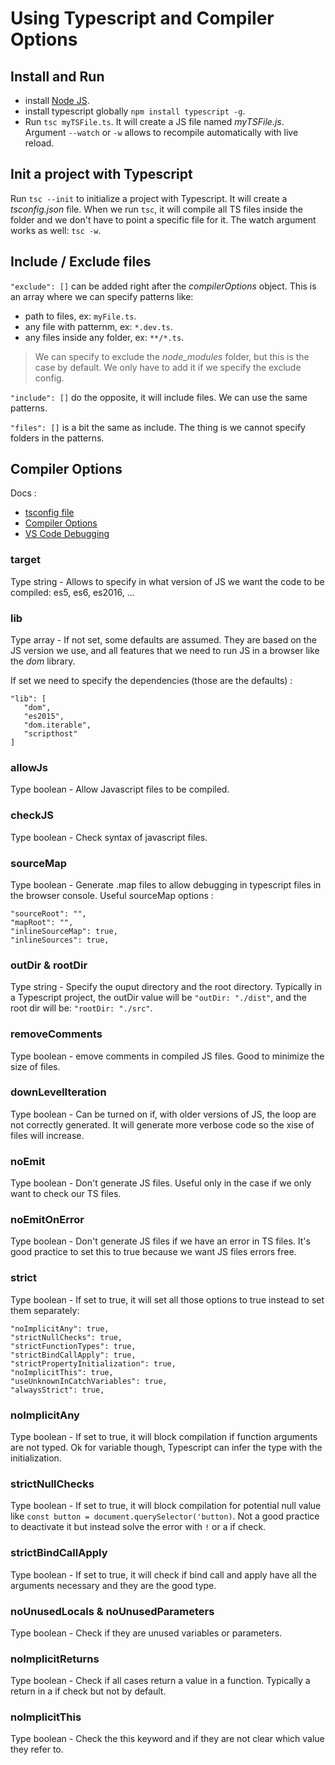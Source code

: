 # Using Typescript and Compiler Options

## Install and Run

- install [Node JS](https://nodejs.org/en/).
- install typescript globally `npm install typescript -g`.
- Run `tsc myTSFile.ts`. It will create a JS file named *myTSFile.js*. Argument `--watch` or `-w` allows to recompile automatically with live reload.

## Init a project with Typescript

Run `tsc --init` to initialize a project with Typescript. It will create a *tsconfig.json* file. When we run `tsc`, it will compile all TS files inside the folder and we don't have to point a specific file for it. The watch argument works as well: `tsc -w`.

## Include / Exclude files

`"exclude": []` can be added right after the *compilerOptions* object. This is an array where we can specify patterns like:
- path to files, ex: `myFile.ts`.
- any file with patternm, ex: `*.dev.ts`.
- any files inside any folder, ex: `**/*.ts`.

> We can specify to exclude the *node_modules* folder, but this is the case by default. We only have to add it if we specify the exclude config.

`"include": []` do the opposite, it will include files. We can use the same patterns.

`"files": []` is a bit the same as include. The thing is we cannot specify folders in the patterns.

## Compiler Options

Docs :
- [tsconfig file](https://www.typescriptlang.org/docs/handbook/tsconfig-json.html)
- [Compiler Options](https://www.typescriptlang.org/docs/handbook/compiler-options.html)
- [VS Code Debugging](https://code.visualstudio.com/docs/typescript/typescript-debugging)

### target

Type string - Allows to specify in what version of JS we want the code to be compiled: es5, es6, es2016, ...

### lib

Type array - If not set, some defaults are assumed. They are based on the JS version we use, and all features that we need to run JS in a browser like the *dom* library. 
 
 If set we need to specify the dependencies (those are the defaults) :
 ```
"lib": [
    "dom",
    "es2015",
    "dom.iterable",
    "scripthost"
]
 ```

 ### allowJs

Type boolean - Allow Javascript files to be compiled.

### checkJS

Type boolean - Check syntax of javascript files.

### sourceMap

Type boolean - Generate .map files to allow debugging in typescript files in the browser console. Useful sourceMap options : 
```
"sourceRoot": "",
"mapRoot": "",
"inlineSourceMap": true,
"inlineSources": true,
```

### outDir & rootDir

Type string - Specify the ouput directory and the root directory. Typically in a Typescript project, the outDir value will be `"outDir: "./dist"`, and the root dir will be: `"rootDir: "./src"`.

### removeComments

Type boolean - emove comments in compiled JS files. Good to minimize the size of files.

### downLevelIteration

Type boolean - Can be turned on if, with older versions of JS, the loop are not correctly generated. It will generate more verbose code so the xise of files will increase.

### noEmit

Type boolean - Don't generate JS files. Useful only in the case if we only want to check our TS files.

### noEmitOnError

Type boolean - Don't generate JS files if we have an error in TS files. It's good practice to set this to true because we want JS files errors free.

### strict

Type boolean - If set to true, it will set all those options to true instead to set them separately:
```
"noImplicitAny": true,
"strictNullChecks": true,
"strictFunctionTypes": true,
"strictBindCallApply": true,
"strictPropertyInitialization": true,
"noImplicitThis": true,
"useUnknownInCatchVariables": true,
"alwaysStrict": true,
```

### noImplicitAny

Type boolean - If set to true, it will block compilation if function arguments are not typed. Ok for variable though, Typescript can infer the type with the initialization.

### strictNullChecks

Type boolean - If set to true, it will block compilation for potential null value like `const button = document.querySelector('button)`. Not a good practice to deactivate it but instead solve the error with `!` or a if check.

### strictBindCallApply

Type boolean - If set to true, it will check if bind call and apply have all the arguments necessary and they are the good type.

### noUnusedLocals & noUnusedParameters

Type boolean - Check if they are unused variables or parameters.

### noImplicitReturns

Type boolean - Check if all cases return a value in a function. Typically a return in a if check but not by default.

### noImplicitThis

Type boolean - Check the this keyword and if they are not clear which value they refer to.